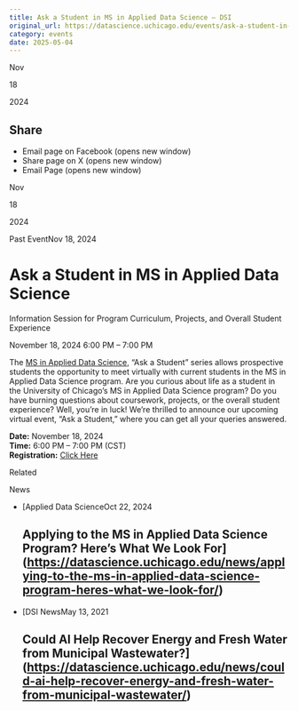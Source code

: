 ```yaml
---
title: Ask a Student in MS in Applied Data Science – DSI
original_url: https://datascience.uchicago.edu/events/ask-a-student-in-ms-in-applied-data-science-7
category: events
date: 2025-05-04
---
```


Nov

18

2024

## Share

* Email page on Facebook (opens new window)
* Share page on X (opens new window)
* Email Page (opens new window)

<!-- Table-like structure detected -->

Nov

18

2024

Past EventNov 18, 2024

# Ask a Student in MS in Applied Data Science

Information Session for Program Curriculum, Projects, and Overall Student Experience

November 18, 2024 6:00 PM – 7:00 PM

The [MS in Applied Data Science,](https://datascience.uchicago.edu/education/masters-programs/ms-in-applied-data-science/) “Ask a Student” series allows prospective students the opportunity to meet virtually with current students in the MS in Applied Data Science program. Are you curious about life as a student in the University of Chicago’s MS in Applied Data Science program? Do you have burning questions about coursework, projects, or the overall student experience? Well, you’re in luck! We’re thrilled to announce our upcoming virtual event, “Ask a Student,” where you can get all your queries answered.

**Date:** November 18, 2024  
**Time:** 6:00 PM – 7:00 PM (CST)  
**Registration:** [Click Here](https://apply-psd.uchicago.edu/register/?id=9c91040c-0f81-4abb-a271-760163a32fb0)

Related

News

* [Applied Data ScienceOct 22, 2024

  ## Applying to the MS in Applied Data Science Program? Here’s What We Look For](https://datascience.uchicago.edu/news/applying-to-the-ms-in-applied-data-science-program-heres-what-we-look-for/)
* [DSI NewsMay 13, 2021

  ## Could AI Help Recover Energy and Fresh Water from Municipal Wastewater?](https://datascience.uchicago.edu/news/could-ai-help-recover-energy-and-fresh-water-from-municipal-wastewater/)